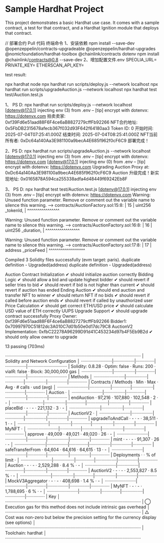 # Sample Hardhat Project

This project demonstrates a basic Hardhat use case. It comes with a sample contract, a test for that contract, and a Hardhat Ignition module that deploys that contract.

// 部署合约
Pull 代码 终端命令
1、安装依赖
npm install --save-dev @openzeppelin/contracts-upgradeable @openzeppelin/hardhat-upgrades @nomicfoundation/hardhat-toolbox @chainlink/contracts dotenv
 npm install @chainlink/contracts@0.8 --save-dev
2、增加配置文件.env
SPEOLIA_URL=
PRIVATE_KEY=
ETHERSCAN_API_KEY=


  test result:

  npx hardhat node
npx hardhat run scripts/deploy.js --network localhost
npx hardhat run scripts/upgradeAuction.js --network localhost
npx hardhat test test/Auction.test.js

 1、 PS D: npx hardhat run scripts/deploy.js --network localhost
[dotenv@17.0.1] injecting env (3) from .env – [tip] encrypt with dotenvx: https://dotenvx.com
拍卖卖家: 0xf39Fd6e51aad88F6F4ce6aB8827279cffFb92266
NFT合约地址: 0x5FbDB2315678afecb367f032d93F642f64180aa3
Token ID: 0
开始时间: 2025-07-04T07:25:41.000Z
结束时间: 2025-07-04T08:25:41.000Z
NFT当前所有者: 0xDc64a140Aa3E981100a9becA4E685f962f0cF6C9
部署完成！



2、PS D: npx hardhat run scripts/upgradeAuction.js --network localhost
[dotenv@17.0.1] injecting env (3) from .env – [tip] encrypt with dotenvx: https://dotenvx.com
[dotenv@17.0.1] injecting env (0) from .env – [tip] encrypt with dotenvx: https://dotenvx.com
Upgrading Auction Proxy at: 0xDc64a140Aa3E981100a9becA4E685f962f0cF6C9
Auction 升级完成！新实现地址: 0x0165878A594ca255338adfa4d48449f69242Eb8F

 3、 PS D: npx hardhat test test/Auction.test.js
[dotenv@17.0.1] injecting env (3) from .env – [tip] encrypt with dotenvx: https://dotenvx.com
Warning: Unused function parameter. Remove or comment out the variable name to silence this warning.
  --> contracts/AuctionFactory.sol:15:8:
   |
15 |        uint256 _tokenId,
   |        ^^^^^^^^^^^^^^^^


Warning: Unused function parameter. Remove or comment out the variable name to silence this warning.
  --> contracts/AuctionFactory.sol:16:8:
   |
16 |        uint256 _duration,
   |        ^^^^^^^^^^^^^^^^^


Warning: Unused function parameter. Remove or comment out the variable name to silence this warning.
  --> contracts/AuctionFactory.sol:17:8:
   |
17 |        address _priceFeed
   |        ^^^^^^^^^^^^^^^^^^


Compiled 3 Solidity files successfully (evm target: paris).
duplicate definition - Upgraded(address)
duplicate definition - Upgraded(address)


  Auction Contract
    Initialization
      ✔ should initialize auction correctly
    Bidding Logic
      ✔ should allow a bid and update highest bidder
      ✔ should revert if seller tries to bid
      ✔ should revert if bid is not higher than current
      ✔ should revert if auction has ended
    Ending Auction
      ✔ should end auction and transfer NFT to winner
      ✔ should return NFT if no bids
      ✔ should revert if called before auction ends
      ✔ should revert if called by unauthorized user
    Price Calculation
      ✔ should get correct ETH/USD price
      ✔ should calculate USD value of ETH correctly
    UUPS Upgrade Support
      ✔ should upgrade contract successfully
Proxy Owner: 0xf39Fd6e51aad88F6F4ce6aB8827279cffFb92266
Bidder1: 0x70997970C51812dc3A010C7d01b50e0d17dc79C8
AuctionV2 Implementation: 0xfbC22278A96299D91d41C453234d97b4F5Eb9B2d
      ✔ should only allow owner to upgrade


  13 passing (703ms)

··············································································································
|  Solidity and Network Configuration                                                                        │
·························|·················|···············|·················|································
|  Solidity: 0.8.28      ·  Optim: false   ·  Runs: 200    ·  viaIR: false   ·     Block: 30,000,000 gas     │
·························|·················|···············|·················|································
|  Methods                                                                                                   │
·························|·················|···············|·················|················|···············
|  Contracts / Methods   ·  Min            ·  Max          ·  Avg            ·  # calls       ·  usd (avg)   │
·························|·················|···············|·················|················|···············
|  Auction               ·                                                                                   │
·························|·················|···············|·················|················|···············
|      endAuction        ·         97,216  ·      107,880  ·        102,548  ·             2  ·           -  │
·························|·················|···············|·················|················|···············
|      placeBid          ·              -  ·            -  ·        221,132  ·             3  ·           -  │
·························|·················|···············|·················|················|···············
|  AuctionV2             ·                                                                                   │
·························|·················|···············|·················|················|···············
|      upgradeToAndCall  ·              -  ·            -  ·         38,511  ·             1  ·           -  │
·························|·················|···············|·················|················|···············
|  MyNFT                 ·                                                                                   │
·························|·················|···············|·················|················|···············
|      approve           ·         49,009  ·       49,021  ·         49,020  ·            26  ·           -  │
·························|·················|···············|·················|················|···············
|      mint              ·              -  ·            -  ·         91,307  ·            26  ·           -  │
·························|·················|···············|·················|················|···············
|      safeTransferFrom  ·         64,604  ·       64,616  ·         64,615  ·            13  ·           -  │
·························|·················|···············|·················|················|···············
|  Deployments                             ·                                 ·  % of limit    ·              │
·························|·················|···············|·················|················|···············
|  Auction               ·              -  ·            -  ·      2,529,288  ·         8.4 %  ·           -  │
·························|·················|···············|·················|················|···············
|  AuctionV2             ·              -  ·            -  ·      2,553,827  ·         8.5 %  ·           -  │
·························|·················|···············|·················|················|···············
|  MockV3Aggregator      ·              -  ·            -  ·        408,698  ·         1.4 %  ·           -  │
·························|·················|···············|·················|················|···············
|  MyNFT                 ·              -  ·            -  ·      1,788,695  ·           6 %  ·           -  │
·························|·················|···············|·················|················|···············
|  Key                                                                                                       │
··············································································································
|  ◯  Execution gas for this method does not include intrinsic gas overhead                                  │
··············································································································
|  △  Cost was non-zero but below the precision setting for the currency display (see options)               │
··············································································································
|  Toolchain:  hardhat                                                                                       │
··············································································································
